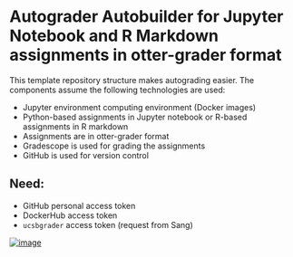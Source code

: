 # Autograder Autobuilder for Jupyter Notebook and R Markdown assignments in otter-grader format

This template repository structure makes autograding easier. The components assume the following technologies are used:
- Jupyter environment computing environment (Docker images)
- Python-based assignments in Jupyter notebook or R-based assignments in R markdown
- Assignments are in otter-grader format
- Gradescope is used for grading the assignments
- GitHub is used for version control

## Need: 
- GitHub personal access token
- DockerHub access token
- `ucsbgrader` access token (request from Sang)

[![image](https://user-images.githubusercontent.com/1441512/111580418-b7878480-8774-11eb-9668-e7938b0754ac.png)](https://youtu.be/D9ursARpQJk)
